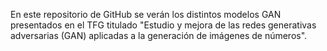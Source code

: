 En este repositorio de GitHub se verán los distintos modelos GAN presentados en el TFG titulado "Estudio y mejora de las redes generativas adversarias (GAN) aplicadas a la generación de imágenes de números".